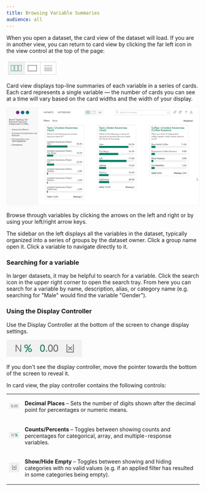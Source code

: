 ```yaml
---
title: Browsing Variable Summaries
audience: all
---
```


When you open a dataset, the card view of the dataset will load. If you are in another view, you can return to card view by clicking the far left icon in the view control at the top of the page:

![](images/ViewToggle.png)

Card view displays top-line summaries of each variable in a series of cards. Each card represents a single variable — the number of cards you can see at a time will vary based on the card widths and the width of your display.

![](images/Browse.png)

Browse through variables by clicking the arrows on the left and right or by using your left/right arrow keys.

The sidebar on the left displays all the variables in the dataset, typically organized into a series of groups by the dataset owner. Click a group name open it. Click a variable to navigate directly to it.

### Searching for a variable

In larger datasets, it may be helpful to search for a variable. Click the search icon in the upper right corner to open the search tray. From here you can search for a variable by name, description, alias, or category name (e.g. searching for "Male" would find the variable "Gender").

### Using the Display Controller

Use the Display Controller at the bottom of the screen to change display settings. 

![](images/BrowseDisplayController.png)

If you don't see the display controller, move the pointer towards the bottom of the screen to reveal it.

In card view, the play controller contains the following controls:

<table>
    <tr>
        <td><img src="images/DisplayDecimalPoints.png" /></td>
        <td><p><strong>Decimal Places</strong> – Sets the number of digits shown after the decimal point for percentages or numeric means.</p></td>
    </tr>
    <tr>
        <td><img src="images/DisplayNPercent.png" /></td>
        <td><p><strong>Counts/Percents</strong> – Toggles between showing counts and percentages for categorical, array, and multiple-response variables.</p></td>
    </tr>
    <tr>
        <td><img src="images/DisplayShowEmpty.png" /></td>
        <td><p><strong>Show/Hide Empty</strong> – Toggles between showing and hiding categories with no valid values (e.g. if an applied filter has resulted in some categories being empty).</p></td>
    </tr>
</table>
 
